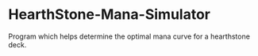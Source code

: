 HearthStone-Mana-Simulator
==========================

Program which helps determine the optimal mana curve for a hearthstone deck.
